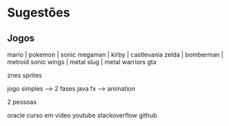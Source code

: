 # Sugestões


Jogos
-----------------
mario       |   pokemon     |   sonic
megaman     |   kirby       |   castlevania
zelda       |   bomberman   |   metroid
sonic wings |   metal slug  |   metal warriors
gta

znes
sprites

jogo simples -->  2 fases
java fx --> animation 

2 pessoas


oracle
curso em video
youtube
stackoverflow
github